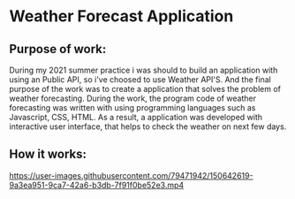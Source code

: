 # Weather Forecast Application
## Purpose of work:
During my 2021 summer practice i was should to build an application with using an Public API, so i've choosed to use Weather API'S. And the final purpose of the work was to create a application that solves the problem of weather forecasting.
During the work, the program code of weather forecasting was written with using programming languages such as Javascript, CSS, HTML.
As a result, a application was developed with interactive user interface, that helps to check the weather on next few days.

## How it works:
https://user-images.githubusercontent.com/79471942/150642619-9a3ea951-9ca7-42a6-b3db-7f91f0be52e3.mp4
